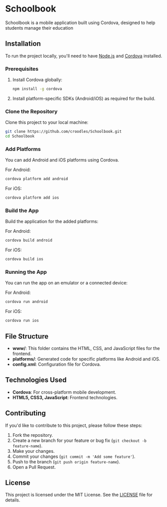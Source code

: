 
# Schoolbook

Schoolbook is a mobile application built using Cordova, designed to help students manage their education


## Installation

To run the project locally, you'll need to have [Node.js](https://nodejs.org/) and [Cordova](https://cordova.apache.org/) installed.

### Prerequisites

1. Install Cordova globally:
   ```bash
   npm install -g cordova
   ```

2. Install platform-specific SDKs (Android/iOS) as required for the build.

### Clone the Repository

Clone this project to your local machine:

```bash
git clone https://github.com/croodles/Schoolbook.git
cd Schoolbook
```

### Add Platforms

You can add Android and iOS platforms using Cordova.

For Android:
```bash
cordova platform add android
```

For iOS:
```bash
cordova platform add ios
```

### Build the App

Build the application for the added platforms:

For Android:
```bash
cordova build android
```

For iOS:
```bash
cordova build ios
```

### Running the App

You can run the app on an emulator or a connected device:

For Android:
```bash
cordova run android
```

For iOS:
```bash
cordova run ios
```

## File Structure

- **www/**: This folder contains the HTML, CSS, and JavaScript files for the frontend.
- **platforms/**: Generated code for specific platforms like Android and iOS.
- **config.xml**: Configuration file for Cordova.

## Technologies Used

- **Cordova**: For cross-platform mobile development.
- **HTML5, CSS3, JavaScript**: Frontend technologies.

## Contributing

If you'd like to contribute to this project, please follow these steps:

1. Fork the repository.
2. Create a new branch for your feature or bug fix (`git checkout -b feature-name`).
3. Make your changes.
4. Commit your changes (`git commit -m 'Add some feature'`).
5. Push to the branch (`git push origin feature-name`).
6. Open a Pull Request.

## License

This project is licensed under the MIT License. See the [LICENSE](LICENSE) file for details.
